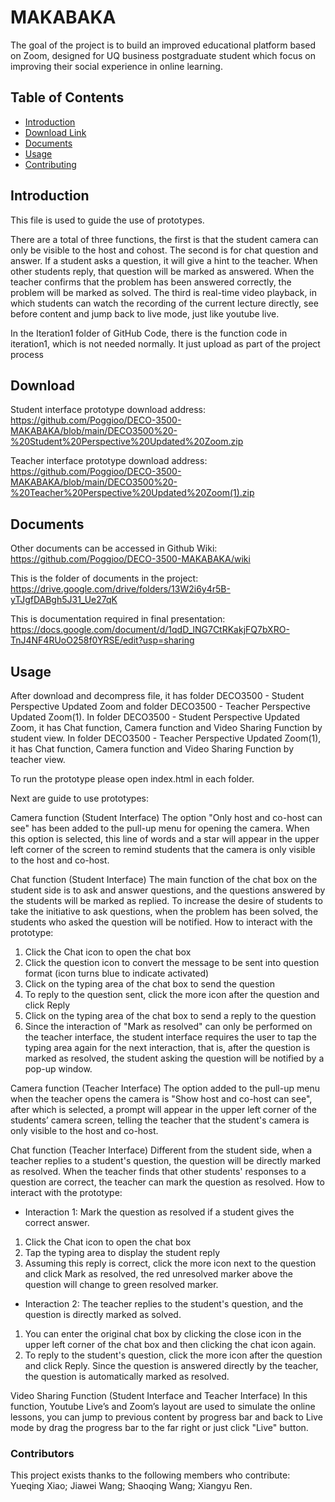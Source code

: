 # MAKABAKA

The goal of the project is to build an improved educational platform based on Zoom, designed for UQ business postgraduate student which focus on improving their social experience in online learning.

## Table of Contents

- [Introduction](#introduction)
- [Download Link](#download)
- [Documents](#document)
- [Usage](#usage)
- [Contributing](#contributing)


## Introduction

This file is used to guide the use of prototypes.

There are a total of three functions, the first is that the student camera can only be visible to the host and cohost.
The second is for chat question and answer. If a student asks a question, it will give a hint to the teacher. When other students reply, that question will be marked as answered. 
When the teacher confirms that the problem has been answered correctly, the problem will be marked as solved.
The third is real-time video playback, in which students can watch the recording of the current lecture directly, see before content and jump back to live mode, just like youtube live.

In the Iteration1 folder of GitHub Code, there is the function code in iteration1, which is not needed normally. It just upload as part of the project process


## Download

Student interface prototype download address: 
https://github.com/Poggioo/DECO-3500-MAKABAKA/blob/main/DECO3500%20-%20Student%20Perspective%20Updated%20Zoom.zip

Teacher interface prototype download address: 
https://github.com/Poggioo/DECO-3500-MAKABAKA/blob/main/DECO3500%20-%20Teacher%20Perspective%20Updated%20Zoom(1).zip


## Documents

Other documents can be accessed in Github Wiki:
https://github.com/Poggioo/DECO-3500-MAKABAKA/wiki

This is the folder of documents in the project:
https://drive.google.com/drive/folders/13W2i6y4r5B-yTJgfDABgh5J31_Ue27qK

This is documentation required in final presentation:
https://docs.google.com/document/d/1qdD_lNG7CtRKakjFQ7bXRO-TnJ4NF4RUoO258f0YRSE/edit?usp=sharing


## Usage

After download and decompress file, it has folder DECO3500 - Student Perspective Updated Zoom and folder DECO3500 - Teacher Perspective Updated Zoom(1).
In folder DECO3500 - Student Perspective Updated Zoom, it has Chat function, Camera function and Video Sharing Function by student view. 
In folder DECO3500 - Teacher Perspective Updated Zoom(1), it has Chat function, Camera function and Video Sharing Function by teacher view.

To run the prototype please open index.html in each folder.

Next are guide to use prototypes:

Camera function (Student Interface)
The option "Only host and co-host can see" has been added to the pull-up menu for opening the camera. 
When this option is selected, this line of words and a star will appear in the upper left corner of the screen to remind students that the camera is only visible to the host and co-host. 

Chat function (Student Interface)
The main function of the chat box on the student side is to ask and answer questions, and the questions answered by the students will be marked as replied. 
To increase the desire of students to take the initiative to ask questions, when the problem has been solved, the students who asked the question will be notified.
How to interact with the prototype:
1. Click the Chat icon to open the chat box
2. Click the question icon to convert the message to be sent into question format (icon turns blue to indicate activated)
3. Click on the typing area of ​​the chat box to send the question
4. To reply to the question sent, click the more icon after the question and click Reply
5. Click on the typing area of ​​the chat box to send a reply to the question
6. Since the interaction of "Mark as resolved" can only be performed on the teacher interface, the student interface requires the user to tap the typing area again for the next interaction, that is, after the question is marked as resolved, the student asking the question will be notified by a pop-up window.

Camera function (Teacher Interface)
The option added to the pull-up menu when the teacher opens the camera is "Show host and co-host can see", after which is selected, a prompt will appear in the upper left corner 
of the students’ camera screen, telling the teacher that the student's camera is only visible to the host and co-host.

Chat function (Teacher Interface)
Different from the student side, when a teacher replies to a student's question, the question will be directly marked as resolved.
When the teacher finds that other students' responses to a question are correct, the teacher can mark the question as resolved.
How to interact with the prototype:
- Interaction 1: Mark the question as resolved if a student gives the correct answer.
1. Click the Chat icon to open the chat box
2. Tap the typing area to display the student reply
3. Assuming this reply is correct, click the more icon next to the question and click Mark as resolved, the red unresolved marker above the question will change to green resolved marker.
- Interaction 2: The teacher replies to the student's question, and the question is directly marked as solved.
1. You can enter the original chat box by clicking the close icon in the upper left corner of the chat box and then clicking the chat icon again.
2. To reply to the student's question, click the more icon after the question and click Reply. Since the question is answered directly by the teacher, the question is automatically marked as resolved.

Video Sharing Function (Student Interface and Teacher Interface)
In this function, Youtube Live’s and Zoom’s layout are used to simulate the online lessons, you can jump to previous content by progress bar and back to Live mode by drag the 
progress bar to the far right or just click "Live" button.


### Contributors

This project exists thanks to the following members who contribute:
Yueqing Xiao; Jiawei Wang; Shaoqing Wang; Xiangyu Ren.
